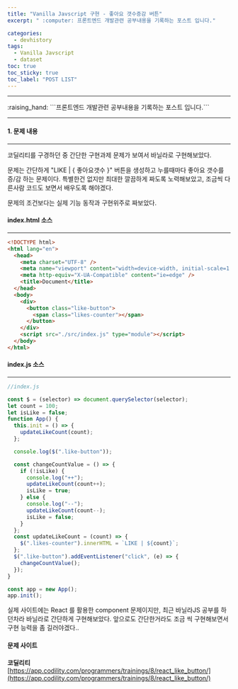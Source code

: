 ```yaml
---
title: "Vanilla Javscript 구현 - 좋아요 갯수증감 버튼"
excerpt: " :computer: 프론트엔드 개발관련 공부내용을 기록하는 포스트 입니다."

categories:
  - devhistory
tags:
  - Vanilla Javscript
  - dataset
toc: true
toc_sticky: true
toc_label: "POST LIST"
---
```


<hr>
:raising_hand:  ```프론트엔드 개발관련 공부내용을 기록하는 포스트 입니다.```
<hr>

#### 1. 문제 내용

---

코딜리티를 구경하던 중 간단한 구현과제 문제가 보여서 바닐라로 구현해보았다.

문제는 간단하게 "LIKE | { 좋아요갯수 }" 버튼을 생성하고 누를때마다 좋아요 갯수를 증/감 하는 문제이다.
특별한건 없지만 최대한 깔끔하게 짜도록 노력해보았고, 조금씩 다른사람 코드도 보면서 배우도록 해야겠다.

문제의 조건보다는 실제 기능 동작과 구현위주로 짜보았다.

#### index.html 소스

---

```html
<!DOCTYPE html>
<html lang="en">
  <head>
    <meta charset="UTF-8" />
    <meta name="viewport" content="width=device-width, initial-scale=1.0" />
    <meta http-equiv="X-UA-Compatible" content="ie=edge" />
    <title>Document</title>
  </head>
  <body>
    <div>
      <button class="like-button">
        <span class="likes-counter"></span>
      </button>
    </div>
    <script src="./src/index.js" type="module"></script>
  </body>
</html>
```

#### index.js 소스

---

```js
//index.js

const $ = (selector) => document.querySelector(selector);
let count = 100;
let isLike = false;
function App() {
  this.init = () => {
    updateLikeCount(count);
  };

  console.log($(".like-button"));

  const changeCountValue = () => {
    if (!isLike) {
      console.log("++");
      updateLikeCount(count++);
      isLike = true;
    } else {
      console.log("--");
      updateLikeCount(count--);
      isLike = false;
    }
  };
  const updateLikeCount = (count) => {
    $(".likes-counter").innerHTML = `LIKE | ${count}`;
  };
  $(".like-button").addEventListener("click", (e) => {
    changeCountValue();
  });
}

const app = new App();
app.init();
```

실제 사이트에는 React 를 활용한 component 문제이지만, 최근 바닐라JS 공부를 하던차라 바닐라로 간단하게 구현해보았다.
앞으로도 간단한거라도 조금 씩 구현해보면서 구현 능력을 좀 길러야겠다..

#### 문제 사이트

**코딜리티** [https://app.codility.com/programmers/trainings/8/react_like_button/](https://app.codility.com/programmers/trainings/8/react_like_button/)
